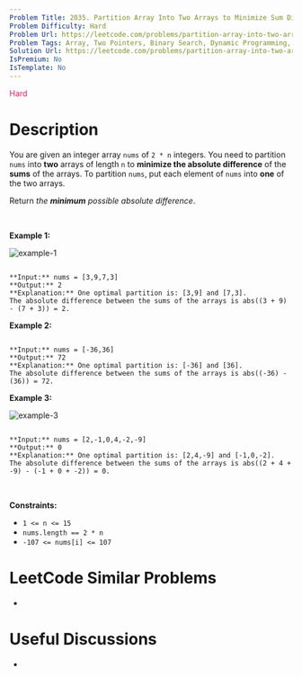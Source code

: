 ```yaml
---
Problem Title: 2035. Partition Array Into Two Arrays to Minimize Sum Difference
Problem Difficulty: Hard
Problem Url: https://leetcode.com/problems/partition-array-into-two-arrays-to-minimize-sum-difference/
Problem Tags: Array, Two Pointers, Binary Search, Dynamic Programming, Bit Manipulation, Ordered Set, Bitmask
Solution Url: https://leetcode.com/problems/partition-array-into-two-arrays-to-minimize-sum-difference/solution/
IsPremium: No
IsTemplate: No
---
```


<span style="color: rgb(233, 30, 99);">Hard</span>

# Description

You are given an integer array `nums` of `2 * n` integers. You need to partition `nums` into **two** arrays of length `n` to **minimize the absolute difference** of the **sums** of the arrays. To partition `nums`, put each element of `nums` into **one** of the two arrays.


Return *the **minimum** possible absolute difference*.


 


**Example 1:**


![example-1](https://assets.leetcode.com/uploads/2021/10/02/ex1.png)

```

**Input:** nums = [3,9,7,3]
**Output:** 2
**Explanation:** One optimal partition is: [3,9] and [7,3].
The absolute difference between the sums of the arrays is abs((3 + 9) - (7 + 3)) = 2.

```

**Example 2:**



```

**Input:** nums = [-36,36]
**Output:** 72
**Explanation:** One optimal partition is: [-36] and [36].
The absolute difference between the sums of the arrays is abs((-36) - (36)) = 72.

```

**Example 3:**


![example-3](https://assets.leetcode.com/uploads/2021/10/02/ex3.png)

```

**Input:** nums = [2,-1,0,4,-2,-9]
**Output:** 0
**Explanation:** One optimal partition is: [2,4,-9] and [-1,0,-2].
The absolute difference between the sums of the arrays is abs((2 + 4 + -9) - (-1 + 0 + -2)) = 0.

```

 


**Constraints:**


* `1 <= n <= 15`
* `nums.length == 2 * n`
* `-107 <= nums[i] <= 107`




# LeetCode Similar Problems

- []()

# Useful Discussions

- []()
